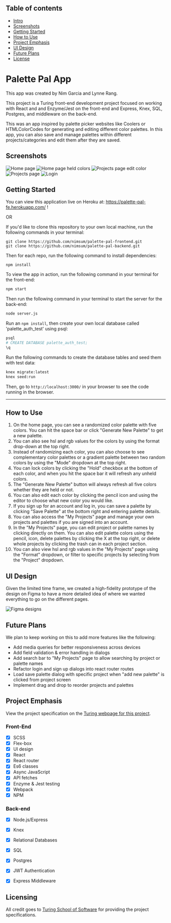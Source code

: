 

## Table of contents
* [Intro](#Palette-Pal-App)
* [Screenshots](#Screenshots)
* [Getting Started](#Getting-Started)
* [How to Use](#How-to-Use)
* [Project Emphasis](#Project-Emphasis)
* [UI Design](#UI-Design)
* [Future Plans](#Future-Plans)
* [License](#License)


# Palette Pal App

This app was created by Nim Garcia and Lynne Rang.

This project is a Turing front-end development project focused on working with React and and Enzyme/Jest on the front-end and Express, Knex, SQL, Postgres, and middleware on the back-end.

This was an app inspired by palette picker websites like Coolers or HTMLColorCodes for generating and editing different color palettes.  In this app, you can also save and manage palettes within different projects/categories and edit them after they are saved.


## Screenshots

![Home page](/screenshots/1.png)
![Home page held colors](/screenshots/2.png)
![Projects page edit color](/screenshots/4.png)
![Projects page](/screenshots/3.png)
![Login](/screenshots/5.png)


## Getting Started

You can view this application live on Heroku at: https://palette-pal-fe.herokuapp.com/ !

OR

If you'd like to clone this repository to your own local machine, run the following commands in your terminal:

```shell
git clone https://github.com/nimsum/palette-pal-frontend.git
git clone https://github.com/nimsum/palette-pal-backend.git
```

Then for each repo, run the following command to install dependencies:

```shell
npm install
```

To view the app in action, run the following command in your terminal for the front-end:

```bash
npm start
```

Then run the following command in your terminal to start the server for the back-end:

```bash
node server.js
```

Run an ```npm install```, then create your own local database called 'palette_auth_test' using psql:

```bash
psql
# CREATE DATABASE palette_auth_test;
\q
```

Run the following commands to create the database tables and seed them with test data:

```bash
knex migrate:latest
knex seed:run
```

Then, go to `http://localhost:3000/` in your browser to see the code running in the browser.  

---

## How to Use

1. On the home page, you can see a randomized color palette with five colors.  You can hit the space bar or click "Generate New Palette" to get a new palette.
2. You can also see hsl and rgb values for the colors by using the format drop-down at the top right.
3. Instead of randomizing each color, you can also choose to see complementary color palettes or a gradient palette between two random colors by using the "Mode" dropdown at the top right.
4. You can lock colors by clicking the "Hold" checkbox at the bottom of each color, and when you hit the space bar it will refresh any unheld colors.
5. The "Generate New Palette" button will always refresh all five colors whether they are held or not.
6. You can also edit each color by clicking the pencil icon and using the editor to choose what new color you would like.
7. If you sign up for an account and log in, you can save a palette by clicking "Save Palette" at the bottom right and entering palette details.
8. You can also access the "My Projects" page and manage your own projects and palettes if you are signed into an account.
9. In the "My Projects" page, you can edit project or palette names by clicking directly on them.  You can also edit palette colors using the pencil, icon, delete palettes by clicking the X at the top right, or delete whole projects by clicking the trash can in each project section.
10. You can also view hsl and rgb values in the "My Projects" page using the "Format" dropdown, or filter to specific projects by selecting from the "Project" dropdown.


## UI Design

Given the limited time frame, we created a high-fidelity prototype of the design on Figma to have a more detailed idea of where we wanted everything to go on the different pages.

![Figma designs](/screenshots/7.png)


## Future Plans

We plan to keep working on this to add more features like the following:
- Add media queries for better responsiveness across devices
- Add field validation & error handling in dialogs
- Add search bar to "My Projects" page to allow searching by project or palette names
- Refactor login and sign up dialogs into react router routes
- Load save palette dialog with specific project when "add new palette" is clicked from project screen
- Implement drag and drop to reorder projects and palettes


## Project Emphasis

View the project specification on the <a href="http://frontend.turing.io/projects/palette-picker.html">Turing webpage for this project</a>.

### Front-End
- [x] SCSS
- [x] Flex-box
- [x] UI design
- [x] React
- [x] React router
- [x] Es6 classes
- [x] Async JavaScript
- [x] API fetches
- [x] Enzyme & Jest testing
- [x] Webpack
- [x] NPM

### Back-end
- [x] Node.js/Express
- [x] Knex
- [x] Relational Databases
- [x] SQL
- [x] Postgres
- [x] JWT Authentication
- [x] Express Middleware


## Licensing

All credit goes to <a href="turing.io">Turing School of Software</a> for providing the project specifications.
